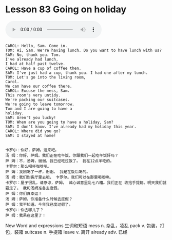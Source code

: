 # Lesson 83 Going on holiday

​<audio id="audio" controls="" loop="loop">
    <source id="mp3" src="https://online1.tingclass.net/lesson/shi0529/0000/16/83.mp3"> 
</audio>

```
CAROL: Hello, Sam. Come in.
TOM: Hi, Sam. We're having lunch. Do you want to have lunch with us?
SAM: No, thank you. Tom.
I've already had lunch.
I had at half past twelve.
CAROL: Have a cup of coffee then.
SAM: I've just had a cup, thank you. I had one after my lunch.
TOM: Let's go into the living room,
Carol.
We can have our coffee there.
CAROL: Excuse the mess, Sam.
This room's very untidy.
We're packing our suitcases.
We're going to leave tomorrow.
Tom and I are going to have a
holiday.
SAM: Aren't you lucky!
TOM: When are you going to have a holiday, Sam?
SAM: I don't know. I've already had my holiday this year.
CAROL: Where did you go?
SAM: I stayed at home!


卡罗尔：你好，萨姆。进来吧。
汤 姆：你好，萨姆。我们正在吃午饭，你跟我们一起吃午饭好吗？
萨 姆：不，汤姆，谢谢。我已经吃过饭了。 我在12点半吃的。
卡罗尔：那么喝杯咖啡吧。
萨 姆：我刚喝了一杯，谢谢。 我是在饭后喝的。
汤 姆：我们到客厅里去吧， 卡罗尔。我们可以在那里喝咖啡。
卡罗尔：屋子很乱，请原谅，萨姆。 诚心诚意里乱七八糟。我们正在 收拾手提箱。明天我们就要走了。 我和汤姆准备去度假。
萨 姆：你们真幸运！
汤 姆：萨姆，你准备什么时候去度假？
萨 姆：我不知道。今年我已度过假了。
卡罗尔：你去哪儿了？
萨 姆：我呆在这里了！
```



New Word and expressions 生词和短语
mess
n. 杂乱，凌乱
pack
v. 包装，打包，装箱
suitcase
n. 手提箱
leave
v. 离开
already
adv. 已经


